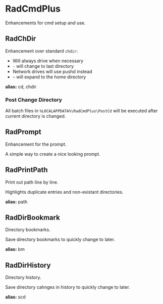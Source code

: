 # RadCmdPlus
Enhancements for cmd setup and use.

## RadChDir
Enhancement over standard `chdir`:
- Will always drive when necessary
- `-` will change to last directory
- Network drives will use pushd instead
- `~` will expand to the home directory

**alias:** cd, chdir

### Post Change Directory
All batch files in `%LOCALAPPDATA%\RadCmdPlus\PostCd` will be executed after current directory is changed.

## RadPrompt
Enhancement for the prompt.

A simple way to create a nice looking prompt.

## RadPrintPath
Print out path line by line.

Highlights duplicate entries and non-existant directories.

**alias:** path

## RadDirBookmark
Directory bookmarks.

Save directory bookmarks to quickly change to later.

**alias:** bm

## RadDirHistory
Directory history.

Save directory cahnges in history to quickly change to later.

**alias:** scd
